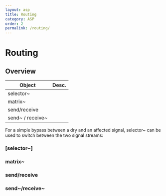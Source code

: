 ```yaml
---
layout: asp
title: Routing
category: ASP
order: 2
permalink: /routing/
---
```


# Routing

## Overview

| Object           | Desc. |
| ---------------- | ----- |
| selector~        |       |
| matrix~          |       |
| send/receive     |       |
| send~ / receive~ |       |


For a simple bypass between a dry and an affected signal, selector~ can be used to switch between the two signal streams:

### [selector~]

### matrix~

### send/receive

### send~/receive~
